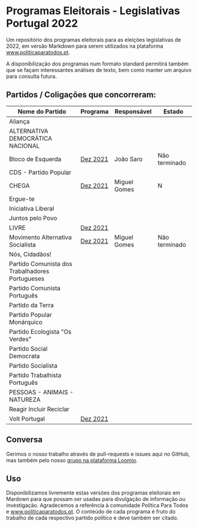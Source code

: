 # Programas Eleitorais - Legislativas Portugal 2022

Um repositório dos programas eleitorais para as eleições legislativas de 2022, em versão Markdown para serem utilizados na plataforma www.politicaparatodos.pt.

A disponibilização dos programas num formato standard permitirá também que se façam interessantes análises de texto, bem como manter um arquivo para consulta futura.

## Partidos / Coligaçōes que concorreram:

| Nome do Partido| Programa | Responsável | Estado |
|---|---|---| --- |
| Aliança | | |
| ALTERNATIVA DEMOCRÁTICA NACIONAL | | |
| Bloco de Esquerda | [Dez 2021](https://programa2022.bloco.org/wp-content/uploads/2021/12/Programa-a-cores-com-pa%CC%81gina-dupla.pdf) | João Saro | Não terminado
| CDS - Partido Popular |  |  |
| CHEGA | [Dez 2021](https://partidochega.pt/programa-eleitoral-legislativas-2022/) | Miguel Gomes | N
| Ergue-te | | |
| Iniciativa Liberal |  |  |
| Juntos pelo Povo |  | |
| LIVRE | [Dez 2021](https://partidolivre.pt/wp-content/uploads/2021/12/Programa_Eleitoral_2022.pdf) |  |
| Movimento Alternativa Socialista | [Dez 2021](https://drive.google.com/file/d/14pppABeQhmWhtgDB3ixiS6ntmkRDFyE-/view?usp=sharing) | Miguel Gomes | Não terminado
| Nós, Cidadãos! |  |  |
| Partido Comunista dos Trabalhadores Portugueses |  |  |
| Partido Comunista Português | | |
| Partido da Terra  |  |  |
| Partido Popular Monárquico | | |
| Partido Ecologista "Os Verdes" | |  |
| Partido Social Democrata |  |  |
| Partido Socialista | |  |
| Partido Trabalhista Português  |  |    |
| PESSOAS - ANIMAIS - NATUREZA |  |  |
| Reagir Incluir Reciclar |  |  |
| Volt Portugal | [Dez 2021](https://assets.volteuropa.org/2021-12/Volt_Portugal-Programa_Politico.pdf) | |

## Conversa

Gerimos o nosso trabalho através de pull-requests e issues aqui no GitHub, mas também pelo nosso [grupo na plataforma Loomio](https://www.loomio.org/d/LxtvTelP/programas-em-markdown).

## Uso

Disponibilizamos livremente estas versões dos programas eleitorais em Mardown para que possam ser usadas para divulgação de informação ou investigação. Agradecemos a referência à comunidade Política Para Todos e www.politicaparatodos.pt. O conteúdo de cada programa é fruto do trabalho de cada respectivo partido político e deve também ser citado.
